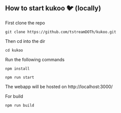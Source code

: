 ##  How to start kukoo 🐦 (locally)

First clone the repo

```
git clone https://github.com/tstreamDOTh/kukoo.git
```

Then cd into the dir

```
cd kukoo
```


Run the following commands

```
npm install 
```

```
npm run start
```

The webapp will be hosted on http://localhost:3000/


For build 

```
npm run build
```

